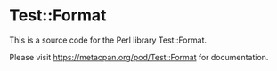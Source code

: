 # Test::Format

This is a source code for the Perl library Test::Format.

Please visit https://metacpan.org/pod/Test::Format for documentation.
